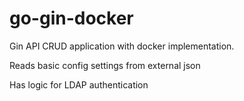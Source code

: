 # go-gin-docker

Gin API CRUD application with docker implementation.

Reads basic config settings from external json

Has logic for LDAP authentication

